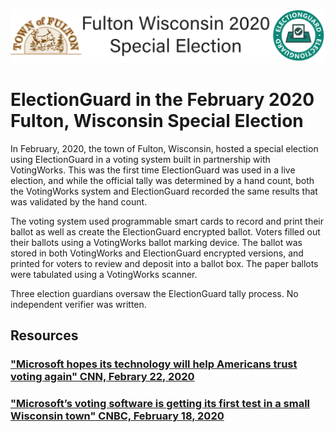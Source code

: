 ![ElectionGuard Fulton Banner][Fulton-Banner]
# ElectionGuard in the February 2020 Fulton, Wisconsin Special Election

In February, 2020, the town of Fulton, Wisconsin, hosted a special election using ElectionGuard in a voting system built in partnership with VotingWorks. This was the first time ElectionGuard was used in a live election, and while the official tally was determined by a hand count, both the VotingWorks system and ElectionGuard recorded the same results that was validated by the hand count.

The voting system used programmable smart cards to record and print their ballot as well as create the ElectionGuard encrypted ballot. Voters filled out their ballots using a VotingWorks ballot marking device. The ballot was stored in both VotingWorks and ElectionGuard encrypted versions, and printed for voters to review and deposit into a ballot box. The paper ballots were tabulated using a VotingWorks scanner.

Three election guardians oversaw the ElectionGuard tally process. No independent verifier was written.

## Resources

### ["Microsoft hopes its technology will help Americans trust voting again" CNN, Febrary 22, 2020](https://www.cnn.com/2020/02/22/tech/microsoft-election-guard-voting-test/index.html)

### ["Microsoft’s voting software is getting its first test in a small Wisconsin town" CNBC, February 18, 2020](https://www.cnbc.com/2020/02/18/microsoft-electionguard-software-gets-first-test-in-fulton-wisconsin.html)

<!-- Links -->
[Fulton-Banner]: /images/ElectionGuard_Fulton_2020.svg "Fulton Banner"
